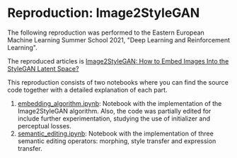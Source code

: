# Reproduction: Image2StyleGAN

The following reproduction was performed to the Eastern European Machine Learning Summer School 2021, "Deep Learning and Reinforcement Learning".

The reproduced articles is [Image2StyleGAN: How to Embed Images Into the StyleGAN Latent Space?](https://arxiv.org/abs/1904.03189)

This reproduction consists of two notebooks where you can find the source code together with a detailed explanation of each part.

1. [embedding_algorithm.ipynb](embedding_algorithm.ipynb): Notebook with the implementation of the Image2StyleGAN algorithm. Also, the code was partially edited for include further experimentation, studying the use of initializer and perceptual losses.
2. [semantic_editing.ipynb](semantic_editing.ipynb): Notebook with the implementation of three semantic editing operators: morphing, style transfer and expression transfer.